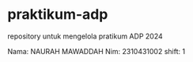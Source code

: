 # praktikum-adp
repository untuk mengelola pratikum ADP 2024

Nama: NAURAH MAWADDAH
Nim: 2310431002
shift: 1 
